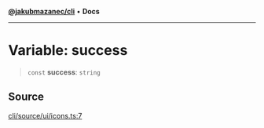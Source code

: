 [**@jakubmazanec/cli**](../../../README.md) • **Docs**

---

# Variable: success

> `const` **success**: `string`

## Source

[cli/source/ui/icons.ts:7](https://github.com/jakubmazanec/tools/blob/bb20df5276ddb119762948adc2cda520aef09f0f/packages/cli/source/ui/icons.ts#L7)
